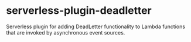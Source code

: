 # serverless-plugin-deadletter
Serverless plugin for adding DeadLetter functionality to Lambda functions that are invoked by asynchronous event sources.